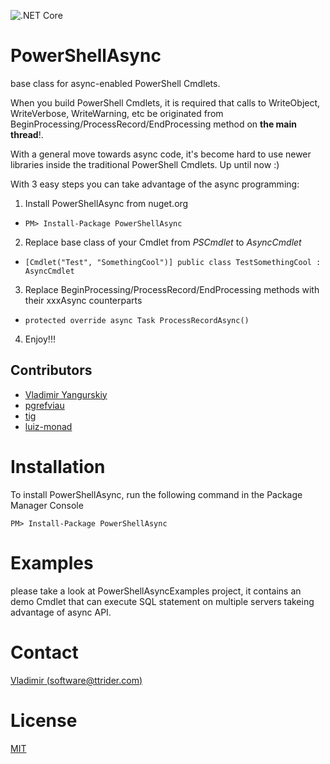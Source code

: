![.NET Core](https://github.com/ttrider/PowerShellAsync/workflows/.NET%20Core/badge.svg?branch=master)

# PowerShellAsync
base class for async-enabled PowerShell Cmdlets.

When you build PowerShell Cmdlets, it is required that calls to WriteObject, WriteVerbose, WriteWarning, etc be originated from BeginProcessing/ProcessRecord/EndProcessing method on __the main thread__!.

With a general move towards async code, it's become hard to use newer libraries inside the traditional PowerShell Cmdlets. Up until now :)

With 3 easy steps you can take advantage of the async programming:
 
1. Install PowerShellAsync from nuget.org
  * ``PM> Install-Package PowerShellAsync``


2. Replace base class of your Cmdlet from _PSCmdlet_ to _AsyncCmdlet_
  * ``[Cmdlet("Test", "SomethingCool")]
      public class TestSomethingCool : AsyncCmdlet``


3. Replace BeginProcessing/ProcessRecord/EndProcessing methods with their xxxAsync counterparts
  * ``protected override async Task ProcessRecordAsync()``


4. Enjoy!!!


## Contributors

  * [Vladimir Yangurskiy](https://github.com/ttrider) 
  * [pgrefviau](https://github.com/pgrefviau) 
  * [tig](https://github.com/tig)
  * [luiz-monad](https://github.com/luiz-monad)

# Installation

To install PowerShellAsync, run the following command in the Package Manager Console

``` 
PM> Install-Package PowerShellAsync
```

# Examples

please take a look at PowerShellAsyncExamples project, it contains an demo Cmdlet that can execute SQL statement on multiple servers takeing advantage of async API.

# Contact


[Vladimir (software@ttrider.com)](mailto:software@ttrider.com)


# License

[MIT](./LICENSE)
